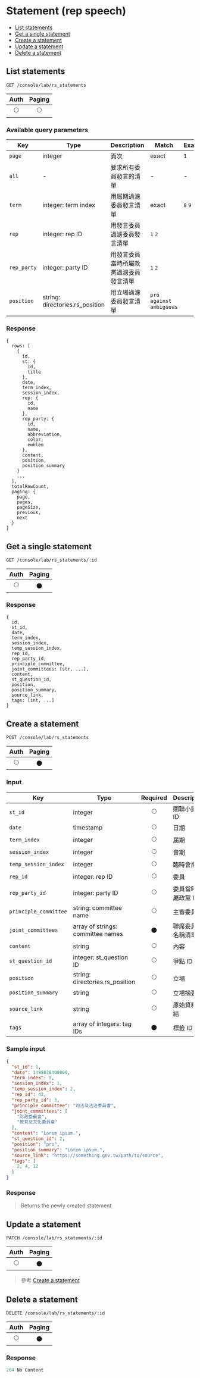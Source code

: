 # Statement (rep speech)

- [List statements](#list-statements)
- [Get a single statement](#get-a-single-statement)
- [Create a statement](#create-a-statement)
- [Update a statement](#update-a-statement)
- [Delete a statement](#delete-a-statement)

## List statements
```
GET /console/lab/rs_statements
```

| Auth | Paging |
| :---: | :---: |
| 🌕 | 🌕 |

### Available query parameters

| Key | Type | Description | Match | Example |
| --- | --- | --- | --- | --- |
| `page` | integer | 頁次 | exact | `1` |
| `all` | - | 要求所有委員發言的清單 | - | - |
| `term` | integer: term index | 用屆期過濾委員發言清單 | exact | `8` `9` |
| `rep` | integer: rep ID | 用發言委員過濾委員發言清單 | `1` `2` |
| `rep_party` | integer: party ID | 用發言委員當時所屬政黨過濾委員發言清單 | `1` `2` |
| `position` | string: directories.rs_position | 用立場過濾委員發言清單 | `pro` `against` `ambiguous` |

### Response
```
{
  rows: [
    {
      id,
      st: {
        id,
        title
      },
      date,
      term_index,
      session_index,
      rep: {
        id,
        name
      },
      rep_party: {
        id,
        name,
        abbreviation,
        color,
        emblem
      },
      content,
      position,
      position_summary
    }
    ...
  ],
  totalRowCount,
  paging: {
    page,
    pages,
    pageSize,
    previous,
    next
  }
}
```

## Get a single statement
```
GET /console/lab/rs_statements/:id
```

| Auth | Paging |
| :---: | :---: |
| 🌕 | 🌑 |

### Response
```
{
  id,
  st_id,
  date,
  term_index,
  session_index,
  temp_session_index,
  rep_id,
  rep_party_id,
  principle_committee,
  joint_committees: [str, ...],
  content,
  st_question_id,
  position,
  position_summary,
  source_link,
  tags: [int, ...]
}
```

## Create a statement
```
POST /console/lab/rs_statements
```

| Auth | Paging |
| :---: | :---: |
| 🌕 | 🌑 |

### Input

| Key | Type | Required | Description |
| --- | --- | :---: | --- |
| `st_id` | integer | 🌕 | 關聯小議題 ID |
| `date` | timestamp | 🌕 | 日期 |
| `term_index` | integer | 🌕 | 屆期 |
| `session_index` | integer | 🌕 | 會期 |
| `temp_session_index` | integer | 🌕 | 臨時會期 |
| `rep_id` | integer: rep ID | 🌕 | 委員 |
| `rep_party_id` | integer: party ID | 🌕 | 委員當時所屬政黨 ID |
| `principle_committee` | string: committee name | 🌕 | 主審委員會 |
| `joint_committees` | array of strings: committee names | 🌑 | 聯席委員會名稱清單 |
| `content` | string | 🌕 | 內容 |
| `st_question_id` | integer: st_question ID | 🌕 | 爭點 ID |
| `position` | string: directories.rs_position | 🌕 | 立場 |
| `position_summary` | string | 🌕 | 立場摘要 |
| `source_link` | string | 🌕 | 原始資料連結 |
| `tags` | array of integers: tag IDs | 🌑 | 標籤 ID 清單 |

### Sample input
```json
{
  "st_id": 1,
  "date": 1498838400000,
  "term_index": 9,
  "session_index": 1,
  "temp_session_index": 2,
  "rep_id": 42,
  "rep_party_id": 3,
  "principle_committee": "司法及法治委員會",
  "joint_committees": [
    "財政委員會",
    "教育及文化委員會"
  ],
  "content": "Lorem ipsum.",
  "st_question_id": 2,
  "position": "pro",
  "position_summary": "Lorem ipsum.",
  "source_link": "https://something.gov.tw/path/to/source",
  "tags": [
    2, 4, 12
  ]
}
```

### Response
> Returns the newly created statement

## Update a statement
```
PATCH /console/lab/rs_statements/:id
```

| Auth | Paging |
| :---: | :---: |
| 🌕 | 🌑 |

> 參考 [Create a statement](#create-a-statement)

## Delete a statement
```
DELETE /console/lab/rs_statements/:id
```

| Auth | Paging |
| :---: | :---: |
| 🌕 | 🌑 |

### Response
```javascript
204 No Content
```
